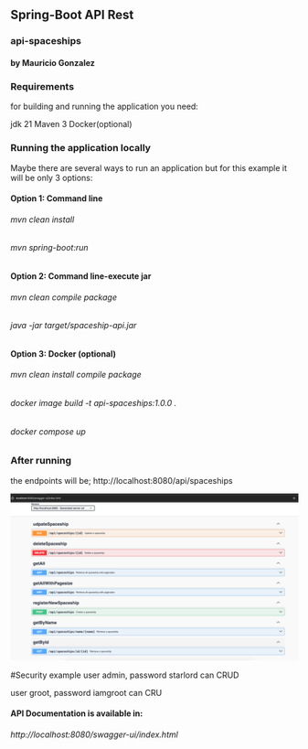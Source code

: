 ## Spring-Boot API Rest
### api-spaceships
#### by Mauricio Gonzalez

### Requirements
for building and running the application you need:

jdk 21
Maven 3
Docker(optional)

### Running the application locally
Maybe there are several ways to run an application but for this example it will be only 3 options:

#### Option 1: Command line
###### mvn clean install
###### mvn spring-boot:run

#### Option 2: Command line-execute jar
###### mvn clean compile package
###### java -jar target/spaceship-api.jar

#### Option 3: Docker (optional)
###### mvn clean install compile package
###### docker image build -t api-spaceships:1.0.0 .
###### docker compose up

### After running
the endpoints will be;
http://localhost:8080/api/spaceships

![Alt text](endpoints.png)


#Security example
user admin, password starlord can CRUD

user groot, password iamgroot can CRU

#### API Documentation is available in:
###### http://localhost:8080/swagger-ui/index.html

